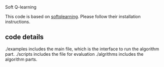 Soft Q-learning

This code is based on [softqlearning](https://github.com/haarnoja/sac/blob/master/README.md).
Please follow their installation instructions.

## code details
./examples includes the main file, which is the interface to run the algorithm part.
./scripts includes the file for evaluation
./algrithms includes the algorithm parts.
